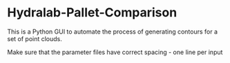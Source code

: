 # Hydralab-Pallet-Comparison

This is a Python GUI to automate the process of generating contours for a set of point clouds. 

Make sure that the parameter files have correct spacing - one line per input
